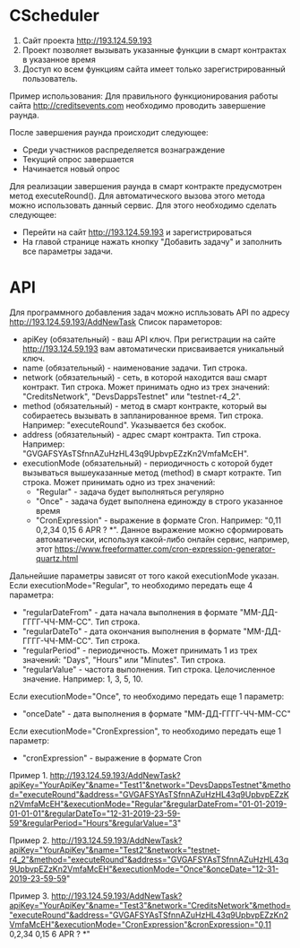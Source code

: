 # CScheduler
1. Сайт проекта http://193.124.59.193
2. Проект позволяет вызывать указанные функции в смарт контрактах в указанное время
3. Доступ ко всем функциям сайта имеет только зарегистрированный пользователь.

Пример использования:
Для правильного функционирования работы сайта http://creditsevents.com необходимо проводить завершение раунда. 

После завершения раунда происходит следующее:
- Среди участников распределяется вознаграждение
- Текущий опрос завершается
- Начинается новый опрос

Для реализации завершения раунда в смарт контракте предусмотрен метод executeRound(). Для автоматического вызова этого метода можно использовать данный сервис. Для этого необходимо сделать следующее:
- Перейти на сайт http://193.124.59.193 и зарегистрироваться
- На главой странице нажать кнопку "Добавить задачу" и заполнить все параметры задачи. 

# API
Для программного добавления задач можно испльзовать API по адресу http://193.124.59.193/AddNewTask
Список параметоров:
- apiKey (обязательный) - ваш API ключ. При регистрации на сайте http://193.124.59.193 вам автоматически присваивается уникальный ключ.
- name (обязательный) - наименование задачи. Тип строка.
- network (обязательный) - сеть, в которой находится ваш смарт контракт. Тип строка. Может принимать одно из трех значений: "CreditsNetwork", "DevsDappsTestnet" или "testnet-r4_2".
- method (обязательный) - метод в смарт контракте, который вы собираетесь вызывать в запланированное время. Тип строка. Например: "executeRound". Указывается без скобок.
- address (обязательный) - адрес смарт контракта. Тип строка. Например: "GVGAFSYAsTSfnnAZuHzHL43q9UpbvpEZzKn2VmfaMcEH".
- executionMode (обязательный) - периодичность с которой будет вызываться вышеуказанные метод (method) в смарт котракте. Тип строка. Может принимать одно из трех значений:
    - "Regular" - задача будет выполняться регулярно
    - "Once" - задача будет выполнена единожду в строго указанное время
    - "CronExpression" - выражение в формате Cron. Например: "0,11 0,2,34 0,15 6 APR ? *". Данное выражение можно сформировать автоматически, используя какой-либо онлайн сервис, например, этот https://www.freeformatter.com/cron-expression-generator-quartz.html

Дальнейшие параметры зависят от того какой executionMode указан.</br>
Если executionMode="Regular", то необходимо передать еще 4 параметра:
    <ul>
    <li>"regularDateFrom" - дата начала выполнения в формате "ММ-ДД-ГГГГ-ЧЧ-ММ-СС". Тип строка.</li>
    <li>"regularDateTo" - дата окончания выполнения в формате "ММ-ДД-ГГГГ-ЧЧ-ММ-СС". Тип строка.</li>
    <li>"regularPeriod" - периодичность. Может принимать 1 из трех значений: "Days", "Hours" или "Minutes". Тип строка.</li>
    <li>"regularValue" - частота выполнения. Тип строка. Целочисленное значение. Например: 1, 3, 5, 10.</li>
    </ul>
Если executionMode="Once", то необходимо передать еще 1 параметр:
    <ul>
    <li>"onceDate" - дата выполнения в формате "ММ-ДД-ГГГГ-ЧЧ-ММ-СС"</li>
    </ul>
Если executionMode="CronExpression", то необходимо передать еще 1 параметр:
    <ul>
    <li>"cronExpression" - выражение в формате Cron</li>
    </ul>
    
Пример 1.
http://193.124.59.193/AddNewTask?apiKey="YourApiKey"&name="Test1"&network="DevsDappsTestnet"&method="executeRound"&address="GVGAFSYAsTSfnnAZuHzHL43q9UpbvpEZzKn2VmfaMcEH"&executionMode="Regular"&regularDateFrom="01-01-2019-01-01-01"&regularDateTo="12-31-2019-23-59-59"&regularPeriod="Hours"&regularValue="3"

Пример 2.
http://193.124.59.193/AddNewTask?apiKey="YourApiKey"&name="Test2"&network="testnet-r4_2"&method="executeRound"&address="GVGAFSYAsTSfnnAZuHzHL43q9UpbvpEZzKn2VmfaMcEH"&executionMode="Once"&onceDate="12-31-2019-23-59-59"

Пример 3.
http://193.124.59.193/AddNewTask?apiKey="YourApiKey"&name="Test3"&network="CreditsNetwork"&method="executeRound"&address="GVGAFSYAsTSfnnAZuHzHL43q9UpbvpEZzKn2VmfaMcEH"&executionMode="CronExpression"&cronExpression="0,11 0,2,34 0,15 6 APR ? *"
